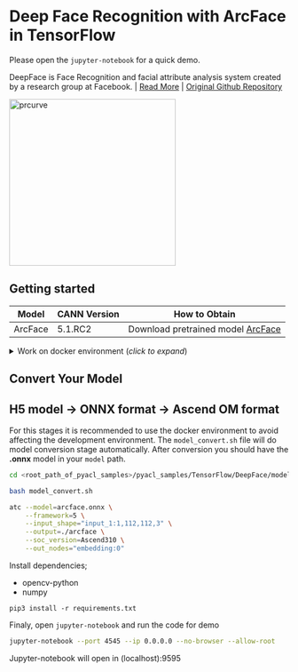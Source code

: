 # Deep Face Recognition with ArcFace in TensorFlow
Please open the `jupyter-notebook` for a quick demo.

DeepFace is Face Recognition and facial attribute analysis system created by a research group at Facebook. | [Read More](https://sefiks.com/2020/12/14/deep-face-recognition-with-arcface-in-keras-and-python/) | [Original Github Repository](https://github.com/serengil/deepface)

<img src="https://raw.githubusercontent.com/serengil/deepface/master/icon/deepface-icon-labeled.png" width="300" height="300" alt="prcurve"/>

## Getting started

| **Model** | **CANN Version** | **How to Obtain** |
|---|---|---|
| ArcFace | 5.1.RC2  | Download pretrained model [ArcFace](https://github.com/serengil/deepface_models/releases/download/v1.0/arcface_weights.h5)


<details> <summary> Work on docker environment (<i>click to expand</i>)</summary>

Start your docker environment.

```bash
sudo docker run -it -u root --rm --name tf_deepface -p 9595:4545 \
--device=/dev/davinci0 \
--device=/dev/davinci_manager \
--device=/dev/devmm_svm \
--device=/dev/hisi_hdc \
-v /usr/local/dcmi:/usr/local/dcmi \
-v /usr/local/bin/npu-smi:/usr/local/bin/npu-smi \
-v /usr/local/Ascend/driver:/usr/local/Ascend/driver \
-v /PATH/pyacl_samples:/workspace/pyacl_samples \
ascendhub.huawei.com/public-ascendhub/infer-modelzoo:22.0.RC2 /bin/bash
```
```bash
rm -rf /usr/local/python3.9.2 # if your python version > 3.7.5

wget https://www.python.org/ftp/python/3.7.5/Python-3.7.5.tgz --no-check-certificate && \
    tar -zxvf Python-3.7.5.tgz && \
    cd Python-3.7.5 && \
    ./configure --prefix=/usr/local/python3.7.5 --enable-loadable-sqlite-extensions --enable-shared && make -j && make install && \
    cd .. && \
    rm -r -d Python-3.7.5 && rm Python-3.7.5.tgz && \
    export LD_LIBRARY_PATH=/usr/local/python3.7.5/lib:$LD_LIBRARY_PATH && \
    export PATH=/usr/local/python3.7.5/bin:$PATH

pip3 install --upgrade pip
pip3 install attrs numpy decorator sympy cffi pyyaml pathlib2 psutil protobuf scipy requests absl-py jupyter jupyterlab sympy
```
```bash
apt-get update && apt-get install -y --no-install-recommends \
        gcc \
        g++ \
        make \
        cmake \
        zlib1g \
        zlib1g-dev \
        openssl \
        libsqlite3-dev \
        libssl-dev \
        libffi-dev \
        unzip \
        pciutils \
        net-tools \
        libblas-dev \
        gfortran \
        libblas3 \
        libopenblas-dev \
        libbz2-dev \
        build-essential \
        git \
        && \
    apt-get clean && \
    rm -rf /var/lib/apt/lists/*
```
</details>

## Convert Your Model

## H5 model -> ONNX format -> Ascend OM format

For this stages it is recommended to use the docker environment to avoid affecting the development environment. The `model_convert.sh` file will do model conversion stage automatically. After conversion you should have the **.onnx** model in your `model` path.

```bash
cd <root_path_of_pyacl_samples>/pyacl_samples/TensorFlow/DeepFace/model/export

bash model_convert.sh
```

```bash
atc --model=arcface.onnx \
    --framework=5 \
    --input_shape="input_1:1,112,112,3" \
    --output=./arcface \
    --soc_version=Ascend310 \
    --out_nodes="embedding:0"
```

Install dependencies;
- opencv-python
- numpy

```
pip3 install -r requirements.txt
```

Finaly, open `jupyter-notebook` and run the code for demo

```bash
jupyter-notebook --port 4545 --ip 0.0.0.0 --no-browser --allow-root
```

Jupyter-notebook will open in (localhost):9595








